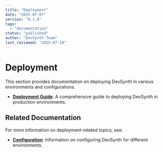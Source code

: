 ```yaml
---
title: "Deployment"
date: "2025-07-07"
version: "0.1.0"
tags:
  - "documentation"
status: "published"
author: "DevSynth Team"
last_reviewed: "2025-07-10"
---
```


# Deployment

This section provides documentation on deploying DevSynth in various environments and configurations.

- **[Deployment Guide](deployment_guide.md)**: A comprehensive guide to deploying DevSynth in production environments.

## Related Documentation

For more information on deployment-related topics, see:

- **[Configuration](../user_guides/configuration.md)**: Information on configuring DevSynth for different environments.
